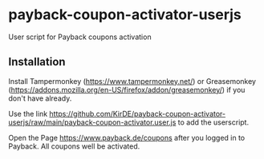 # payback-coupon-activator-userjs
User script for Payback coupons activation

## Installation

Install Tampermonkey (https://www.tampermonkey.net/) or Greasemonkey (https://addons.mozilla.org/en-US/firefox/addon/greasemonkey/) if you don't have already.  

Use the link https://github.com/KirDE/payback-coupon-activator-userjs/raw/main/payback-coupon-activator.user.js to add the userscript.  

Open the Page https://www.payback.de/coupons after you logged in to Payback. All coupons well be activated.
